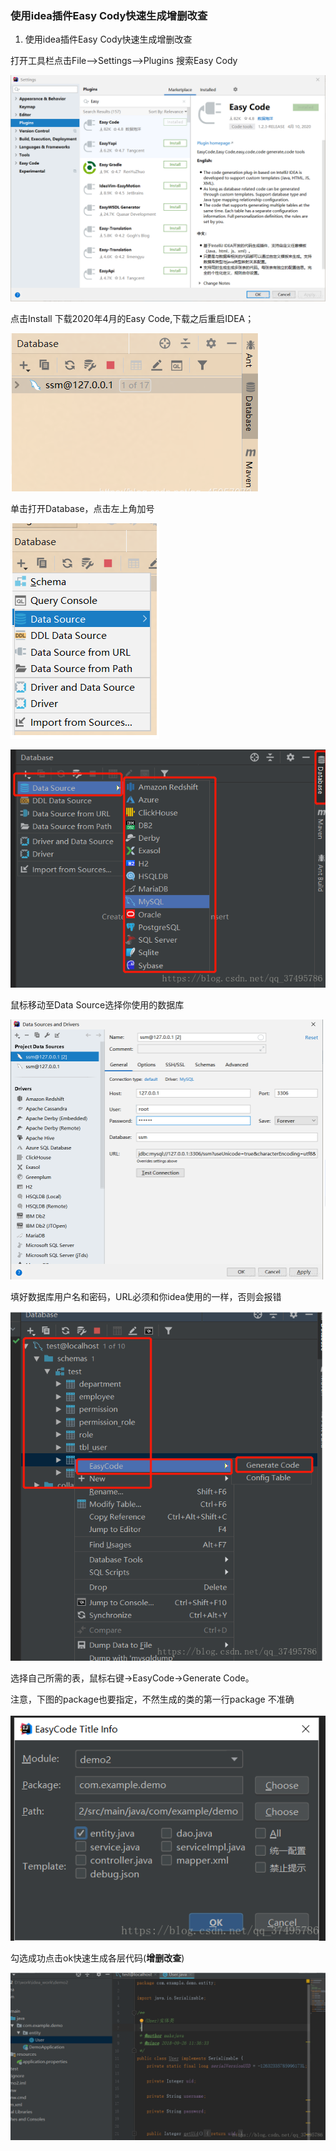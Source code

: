### 使用idea插件Easy Cody快速生成增删改查

1. 使用idea插件Easy Cody快速生成增删改查

打开工具栏点击File–>Settings–>Plugins 搜索Easy Cody

![image-20220614164238529](.\images\image-20220614164238529.png)

点击Install 下载2020年4月的Easy Code,下载之后重启IDEA；

 ![image-20220614164313489](.\images\image-20220614164313489.png)

单击打开Database，点击左上角加号

 ![image-20220614164342242](.\images\image-20220614164342242.png)

 ![image-20220614171713523](.\images\image-20220614171713523.png)

鼠标移动至Data Source选择你使用的数据库

 ![image-20220614164408784](.\images\image-20220614164408784.png)

填好数据库用户名和密码，URL必须和你idea使用的一样，否则会报错

 ![image-20220614171621277](.\images\image-20220614171621277.png)

选择自己所需的表，鼠标右键->EasyCode->Generate Code。

注意，下图的package也要指定，不然生成的类的第一行package 不准确

 ![image-20220614171525552](.\images\image-20220614171525552.png)

勾选成功点击ok快速生成各层代码(**增删改查**)

![image-20220614171546884](.\images\image-20220614171546884.png)

